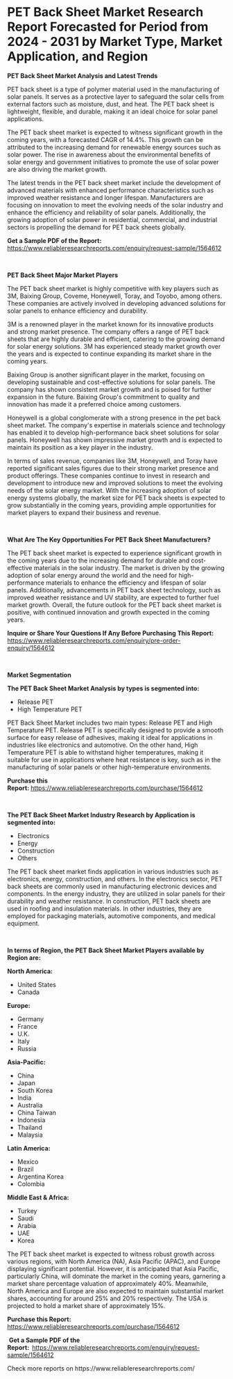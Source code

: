 <p><h1>PET Back Sheet Market Research Report Forecasted for Period from 2024 -  2031 by Market Type, Market Application, and Region</h1></p><p><strong>PET Back Sheet Market Analysis and Latest Trends</strong></p>
<p><p>PET back sheet is a type of polymer material used in the manufacturing of solar panels. It serves as a protective layer to safeguard the solar cells from external factors such as moisture, dust, and heat. The PET back sheet is lightweight, flexible, and durable, making it an ideal choice for solar panel applications.</p><p>The PET back sheet market is expected to witness significant growth in the coming years, with a forecasted CAGR of 14.4%. This growth can be attributed to the increasing demand for renewable energy sources such as solar power. The rise in awareness about the environmental benefits of solar energy and government initiatives to promote the use of solar power are also driving the market growth.</p><p>The latest trends in the PET back sheet market include the development of advanced materials with enhanced performance characteristics such as improved weather resistance and longer lifespan. Manufacturers are focusing on innovation to meet the evolving needs of the solar industry and enhance the efficiency and reliability of solar panels. Additionally, the growing adoption of solar power in residential, commercial, and industrial sectors is propelling the demand for PET back sheets globally.</p></p>
<p><strong>Get a Sample PDF of the Report:&nbsp;</strong> <a href="https://www.reliableresearchreports.com/enquiry/request-sample/1564612">https://www.reliableresearchreports.com/enquiry/request-sample/1564612</a></p>
<p>&nbsp;</p>
<p><strong>PET Back Sheet Major Market Players</strong></p>
<p><p>The PET back sheet market is highly competitive with key players such as 3M, Baixing Group, Coveme, Honeywell, Toray, and Toyobo, among others. These companies are actively involved in developing advanced solutions for solar panels to enhance efficiency and durability.</p><p>3M is a renowned player in the market known for its innovative products and strong market presence. The company offers a range of PET back sheets that are highly durable and efficient, catering to the growing demand for solar energy solutions. 3M has experienced steady market growth over the years and is expected to continue expanding its market share in the coming years.</p><p>Baixing Group is another significant player in the market, focusing on developing sustainable and cost-effective solutions for solar panels. The company has shown consistent market growth and is poised for further expansion in the future. Baixing Group's commitment to quality and innovation has made it a preferred choice among customers.</p><p>Honeywell is a global conglomerate with a strong presence in the pet back sheet market. The company's expertise in materials science and technology has enabled it to develop high-performance back sheet solutions for solar panels. Honeywell has shown impressive market growth and is expected to maintain its position as a key player in the industry.</p><p>In terms of sales revenue, companies like 3M, Honeywell, and Toray have reported significant sales figures due to their strong market presence and product offerings. These companies continue to invest in research and development to introduce new and improved solutions to meet the evolving needs of the solar energy market. With the increasing adoption of solar energy systems globally, the market size for PET back sheets is expected to grow substantially in the coming years, providing ample opportunities for market players to expand their business and revenue.</p></p>
<p>&nbsp;</p>
<p><strong>What Are The Key Opportunities For PET Back Sheet Manufacturers?</strong></p>
<p><p>The PET back sheet market is expected to experience significant growth in the coming years due to the increasing demand for durable and cost-effective materials in the solar industry. The market is driven by the growing adoption of solar energy around the world and the need for high-performance materials to enhance the efficiency and lifespan of solar panels. Additionally, advancements in PET back sheet technology, such as improved weather resistance and UV stability, are expected to further fuel market growth. Overall, the future outlook for the PET back sheet market is positive, with continued innovation and growth expected in the coming years.</p></p>
<p><strong>Inquire or Share Your Questions If Any Before Purchasing This Report:</strong> <a href="https://www.reliableresearchreports.com/enquiry/pre-order-enquiry/1564612">https://www.reliableresearchreports.com/enquiry/pre-order-enquiry/1564612</a></p>
<p>&nbsp;</p>
<p><strong>Market Segmentation</strong></p>
<p><strong>The PET Back Sheet Market Analysis by types is segmented into:</strong></p>
<p><ul><li>Release PET</li><li>High Temperature PET</li></ul></p>
<p><p>PET Back Sheet Market includes two main types: Release PET and High Temperature PET. Release PET is specifically designed to provide a smooth surface for easy release of adhesives, making it ideal for applications in industries like electronics and automotive. On the other hand, High Temperature PET is able to withstand higher temperatures, making it suitable for use in applications where heat resistance is key, such as in the manufacturing of solar panels or other high-temperature environments.</p></p>
<p><strong>Purchase this Report:&nbsp;</strong><a href="https://www.reliableresearchreports.com/purchase/1564612">https://www.reliableresearchreports.com/purchase/1564612</a></p>
<p>&nbsp;</p>
<p><strong>The PET Back Sheet Market Industry Research by Application is segmented into:</strong></p>
<p><ul><li>Electronics</li><li>Energy</li><li>Construction</li><li>Others</li></ul></p>
<p><p>The PET back sheet market finds application in various industries such as electronics, energy, construction, and others. In the electronics sector, PET back sheets are commonly used in manufacturing electronic devices and components. In the energy industry, they are utilized in solar panels for their durability and weather resistance. In construction, PET back sheets are used in roofing and insulation materials. In other industries, they are employed for packaging materials, automotive components, and medical equipment.</p></p>
<p>&nbsp;</p>
<p><strong>In terms of Region, the PET Back Sheet Market Players available by Region are:</strong></p>
<p>
    <p> <strong> North America: </strong>
        <ul>
            <li>United States</li>
            <li>Canada</li>
        </ul>
        </p> 
    <p> <strong> Europe: </strong>
        <ul>
            <li>Germany</li>
            <li>France</li>
            <li>U.K.</li>
            <li>Italy</li>
            <li>Russia</li>
        </ul>
        </p> 
    <p> <strong> Asia-Pacific: </strong>
        <ul>
            <li>China</li>
            <li>Japan</li>
            <li>South Korea</li>
            <li>India</li>
            <li>Australia</li>
            <li>China Taiwan</li>
            <li>Indonesia</li>
            <li>Thailand</li>
            <li>Malaysia</li>
        </ul>
        </p> 
    <p> <strong> Latin America: </strong>
        <ul>
            <li>Mexico</li>
            <li>Brazil</li>
            <li>Argentina Korea</li>
            <li>Colombia</li>
        </ul>
        </p> 
    <p> <strong> Middle East & Africa: </strong>
        <ul>
            <li>Turkey</li>
            <li>Saudi</li>
            <li>Arabia</li>
            <li>UAE</li>
            <li>Korea</li>
        </ul>
    </p>
    </p>
<p><p>The PET back sheet market is expected to witness robust growth across various regions, with North America (NA), Asia Pacific (APAC), and Europe displaying significant potential. However, it is anticipated that Asia Pacific, particularly China, will dominate the market in the coming years, garnering a market share percentage valuation of approximately 40%. Meanwhile, North America and Europe are also expected to maintain substantial market shares, accounting for around 25% and 20% respectively. The USA is projected to hold a market share of approximately 15%.</p></p>
<p><strong>Purchase this Report: </strong><a href="https://www.reliableresearchreports.com/purchase/1564612">https://www.reliableresearchreports.com/purchase/1564612</a></p>
<p>&nbsp;<strong>Get a Sample PDF of the Report:&nbsp;&nbsp;</strong><a href="https://www.reliableresearchreports.com/enquiry/request-sample/1564612">https://www.reliableresearchreports.com/enquiry/request-sample/1564612</a></p>
<p><strong></strong></p>
<p>Check more reports on https://www.reliableresearchreports.com/</p>